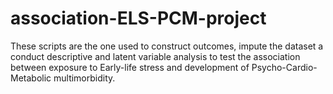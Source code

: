 # association-ELS-PCM-project
These scripts are the one used to construct outcomes, impute the dataset a conduct descriptive and latent variable analysis to test the association between exposure to Early-life stress and development of Psycho-Cardio-Metabolic multimorbidity. 
